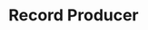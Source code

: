 ---
id: record-producer
title: "Record Producer"
hide_table_of_contents: true
pagination_label: "Record Producer"
sidebar_label: "Record Producer"
draft: false
---